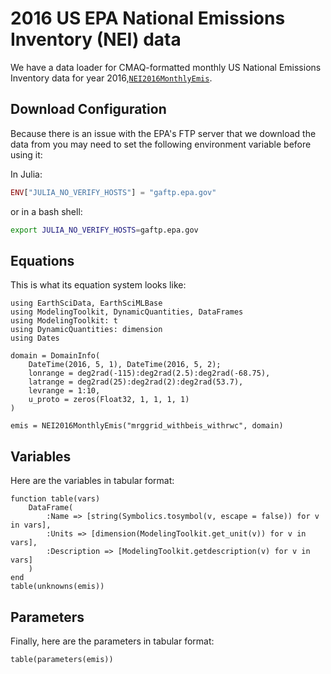 # 2016 US EPA National Emissions Inventory (NEI) data

We have a data loader for CMAQ-formatted monthly US National Emissions Inventory data for year 2016,[`NEI2016MonthlyEmis`](@ref).

## Download Configuration

Because there is an issue with the EPA's FTP server that we download the data from you may need to set the following environment variable before using it:

In Julia:

```julia
ENV["JULIA_NO_VERIFY_HOSTS"] = "gaftp.epa.gov"
```

or in a bash shell:

```bash
export JULIA_NO_VERIFY_HOSTS=gaftp.epa.gov
```

## Equations

This is what its equation system looks like:

```@example nei2016
using EarthSciData, EarthSciMLBase
using ModelingToolkit, DynamicQuantities, DataFrames
using ModelingToolkit: t
using DynamicQuantities: dimension
using Dates

domain = DomainInfo(
    DateTime(2016, 5, 1), DateTime(2016, 5, 2);
    lonrange = deg2rad(-115):deg2rad(2.5):deg2rad(-68.75),
    latrange = deg2rad(25):deg2rad(2):deg2rad(53.7),
    levrange = 1:10,
    u_proto = zeros(Float32, 1, 1, 1, 1)
)

emis = NEI2016MonthlyEmis("mrggrid_withbeis_withrwc", domain)
```

## Variables

Here are the variables in tabular format:

```@example nei2016
function table(vars)
    DataFrame(
        :Name => [string(Symbolics.tosymbol(v, escape = false)) for v in vars],
        :Units => [dimension(ModelingToolkit.get_unit(v)) for v in vars],
        :Description => [ModelingToolkit.getdescription(v) for v in vars]
    )
end
table(unknowns(emis))
```

## Parameters

Finally, here are the parameters in tabular format:

```@example nei2016
table(parameters(emis))
```
